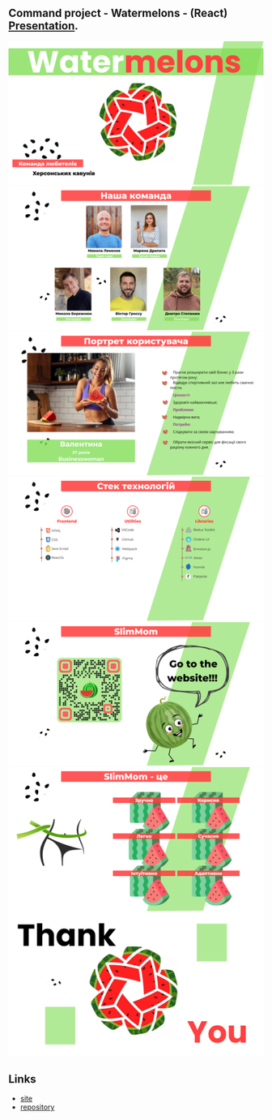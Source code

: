 ## Command project - Watermelons - (React) [Presentation](https://docs.google.com/presentation/d/1Bbjm9zPtEjoapBqBCjl8oLfS_AVQy5Uc/edit#slide=id.p1).

![GitHub actions settings](./assets/Watermelons.png)
![GitHub actions settings](<./assets/Watermelons (1).png>)
![GitHub actions settings](<./assets/Watermelons (2).png>)
![GitHub actions settings](<./assets/Watermelons (3).png>)
![GitHub actions settings](<./assets/Watermelons (4).png>)
![GitHub actions settings](<./assets/Watermelons (5).png>)
![GitHub actions settings](<./assets/Watermelons (6).png>)

## Links

- [site](https://nikolaylemehov.github.io/slimmom/)
- [repository](https://github.com/NikolayLemehov/slimmom)
